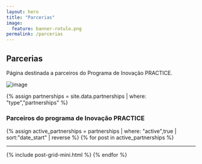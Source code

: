 ```yaml
---
layout: hero
title: "Parcerias"
image:
  feature: banner-rotulo.png
permalink: /parcerias
---
```


<section class="fdb-block">
  <div class="container">
    <div class="row align-items-center pt-2">
      <div class="col-12 col-md-8 col-lg-7">
        <h2>Parcerias</h2>
        <p class="lead">Página destinada a parceiros do Programa de Inovação PRACTICE.</p>
      </div>
      <div class="col-8 col-md-4 m-auto m-md-0 ml-md-auto pt-5">
        <p><img alt="image" class="img-fluid" src="https://cdn.jsdelivr.net/gh/froala/design-blocks@2.0.1/dist/imgs//draws/git.svg"></p>
      </div>
    </div>
  </div>
</section>


{% assign partnerships = site.data.partnerships |  where: "type","partnerships" %}

<section>
  <div class="container">
    <div class="row justify-content-center">
      <div class="col-12 text-left">
        <h3>Parceiros do programa de Inovação PRACTICE</h3>
      </div>
    </div>
    <div class="row justify-content-center">
      <div class="col-12">
        <div class="tiles">
          {% assign active_partnerships = partnerships | where: "active",true | sort:"date_start" | reverse %}
          {% for post in active_partnerships %}
            <hr />
            {% include post-grid-mini.html %}
          {% endfor %}
        </div>
      </div>
    </div>
  </div>
</section>